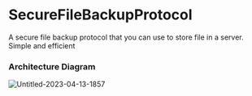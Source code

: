 # SecureFileBackupProtocol
A secure file backup protocol that you can use to store file in a server. Simple and efficient

### Architecture Diagram

![Untitled-2023-04-13-1857](https://github.com/Nayggets/SecureFileBackupProtocol/assets/79973358/005b535c-2db0-4ef4-a427-b5f203d740c8)
